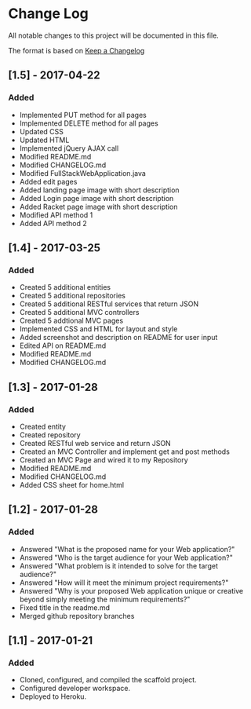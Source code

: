 # Change Log
All notable changes to this project will be documented in this file.

The format is based on [Keep a Changelog](http://keepachangelog.com/) 

## [1.5] - 2017-04-22
### Added
- Implemented PUT method for all pages
- Implemented DELETE method for all pages
- Updated CSS
- Updated HTML
- Implemented jQuery AJAX call
- Modified README.md
- Modified CHANGELOG.md
- Modified FullStackWebApplication.java
- Added edit pages
- Added landing page image with short description
- Added Login page image with short description
- Added Racket page image with short description
- Modified API method 1
- Added API method 2

## [1.4] - 2017-03-25
### Added
- Created 5 additional entities
- Created 5 additional repositories 
- Created 5 additional RESTful services that return JSON
- Created 5 additional MVC controllers
- Created 5 addtional MVC pages
- Implemented CSS and HTML for layout and style
- Added screenshot and description on README for user input
- Edited API on README.md
- Modified README.md
- Modified CHANGELOG.md

## [1.3] - 2017-01-28
### Added
- Created entity
- Created repository
- Created RESTful web service and return JSON
- Created an MVC Controller and implement get and post methods
- Created an MVC Page and wired it to my Repository
- Modified README.md
- Modified CHANGELOG.md
- Added CSS sheet for home.html

## [1.2] - 2017-01-28
### Added
- Answered "What is the proposed name for your Web application?"
- Answered "Who is the target audience for your Web application?" 
- Answered "What problem is it intended to solve for the target audience?"
- Answered "How will it meet the minimum project requirements?"
- Answered "Why is your proposed Web application unique or creative beyond simply meeting the minimum requirements?"
- Fixed title in the readme.md
- Merged github repository branches

## [1.1] - 2017-01-21
### Added
- Cloned, configured, and compiled the scaffold project.
- Configured developer workspace.
- Deployed to Heroku.
